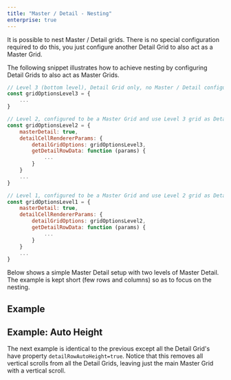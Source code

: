 ```yaml
---
title: "Master / Detail - Nesting"
enterprise: true
---
```


It is possible to nest Master / Detail grids. There is no special configuration required to do this, you just configure another Detail Grid to also act as a Master Grid.

The following snippet illustrates how to achieve nesting by configuring Detail Grids to also act as Master Grids.

```js
// Level 3 (bottom level), Detail Grid only, no Master / Detail configuration
const gridOptionsLevel3 = {
    ...
}

// Level 2, configured to be a Master Grid and use Level 3 grid as Detail Grid,
const gridOptionsLevel2 = {
    masterDetail: true,
    detailCellRendererParams: {
        detailGridOptions: gridOptionsLevel3,
        getDetailRowData: function (params) {
            ...
        }
    }
    ...
}

// Level 1, configured to be a Master Grid and use Level 2 grid as Detail Grid,
const gridOptionsLevel1 = {
    masterDetail: true,
    detailCellRendererParams: {
        detailGridOptions: gridOptionsLevel2,
        getDetailRowData: function (params) {
            ...
        }
    }
    ...
}
```

Below shows a simple Master Detail setup with two levels of Master Detail. The example is kept short (few rows and columns) so as to focus on the nesting.

## Example

<grid-example title='Nesting Master / Detail' name='nesting' type='generated' options='{ "enterprise": true, "exampleHeight": 425, "modules": ["clientside", "masterdetail", "menu", "columnpanel"] }'></grid-example>

## Example: Auto Height

The next example is identical to the previous except all the Detail Grid's have property `detailRowAutoHeight=true`. Notice that this removes all vertical scrolls from all the Detail Grids, leaving just the main Master Grid with a vertical scroll.

<grid-example title='Nesting Auto-Height' name='nesting-autoheight' type='generated' options='{ "enterprise": true, "exampleHeight": 425, "modules":["clientside", "masterdetail", "menu", "columnpanel"] }'></grid-example>
